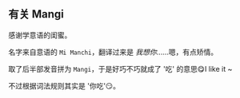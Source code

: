 ## 有关 Mangi

感谢学意语的闺蜜。

名字来自意语的 `Mi Manchi`，翻译过来是 *我想你*......嗯，有点矫情。

取了后半部发音拼为 `Mangi`，于是好巧不巧就成了 '吃' 的意思:yum:I like it ~

不过根据词法规则其实是 '你吃':smirk:。

